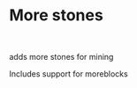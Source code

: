 <h1>More stones</h1>
<br>
<p>adds more stones for mining</p>
<p>Includes support for moreblocks</p>
